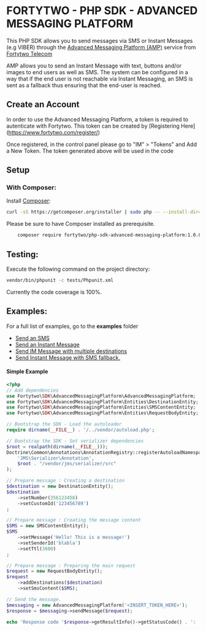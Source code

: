 FORTYTWO - PHP SDK - ADVANCED MESSAGING PLATFORM
================================================
This PHP SDK allows you to send messages via SMS or Instant Messages (e.g VIBER) through the [Advanced Messaging Platform (AMP)](https://www.fortytwo.com/solutions/amp/) service from [Fortytwo Telecom](https://www.fortytwo.com)

AMP allows you to send an Instant Message with text, buttons and/or images to end users as well as SMS. The system can be configured in a way that if the end user is not reachable via Instant Messaging, an SMS is sent as a fallback thus ensuring that the end-user is reached.

## Create an Account

In order to use the Advanced Messaging Platform, a token is required to autenticate with Fortytwo. This token can be created by [Registering Here] (https://www.fortytwo.com/register/)

Once registered, in the control panel please go to "IM" > "Tokens" and Add a New Token. The token generated above will be used in the code

## Setup

### With Composer:
Install [Composer](https://getcomposer.org/):
``` bash
curl -sS https://getcomposer.org/installer | sudo php -- --install-dir=/usr/local/bin --filename=composer
```

Please be sure to have Composer installed as prerequisite.
```bash
    composer require fortytwo/php-sdk-advanced-messaging-platform:1.0.0-RC4
```


## Testing:

Execute the following command on the project directory:
```bash
vendor/bin/phpunit -c tests/Phpunit.xml
```
Currently the  code coverage is 100%.

## Examples:

For a full list of examples, go to the **examples** folder
- [Send an SMS](https://github.com/42Telecom/php-sdk-advanced-messaging-platform/blob/master/examples/sendSMSMessage.php)
- [Send an Instant Message](https://github.com/42Telecom/php-sdk-advanced-messaging-platform/blob/master/examples/sendInstantMessage.php)
- [Send IM Message with multiple destinations](https://github.com/42Telecom/php-sdk-advanced-messaging-platform/blob/master/examples/sendMultipleMessage.php)
- [Send Instant Message with SMS fallback.](https://github.com/42Telecom/php-sdk-advanced-messaging-platform/blob/master/examples/sendInstantMessageWithSMSFallback.php)

#### Simple Example

```php
<?php
// Add dependencies
use Fortytwo\SDK\AdvancedMessagingPlatform\AdvancedMessagingPlatform;
use Fortytwo\SDK\AdvancedMessagingPlatform\Entities\DestinationEntity;
use Fortytwo\SDK\AdvancedMessagingPlatform\Entities\SMSContentEntity;
use Fortytwo\SDK\AdvancedMessagingPlatform\Entities\RequestBodyEntity;

// Bootstrap the SDK - Load the autoloader
require dirname(__FILE__) . '/../vendor/autoload.php';

// Bootstrap the SDK - Set serializer dependencies
$root = realpath(dirname(__FILE__)));
Doctrine\Common\Annotations\AnnotationRegistry::registerAutoloadNamespace(
    'JMS\Serializer\Annotation',
    $root . "/vendor/jms/serializer/src"
);

// Prepare message : Creating a destination
$destination = new DestinationEntity();
$destination
    ->setNumber(356123458)
    ->setCustomId('123456789')
;

// Prepare message : Creating the message content
$SMS = new SMSContentEntity();
$SMS
    ->setMessage('Hello! This is a message!')
    ->setSenderId('blabla')
    ->setTtl(3600)
;

// Prepare message : Preparing the main request
$request = new RequestBodyEntity();
$request
    ->addDestinations($destination)
    ->setSmsContent($SMS);

// Send the message.
$messaging = new AdvancedMessagingPlatform('<INSERT_TOKEN_HERE>');
$response = $messaging->sendMessage($request);

echo 'Response code '$response->getResultInfo()->getStatusCode() . ': ' . $response->getResultInfo()->getDescription()
```
